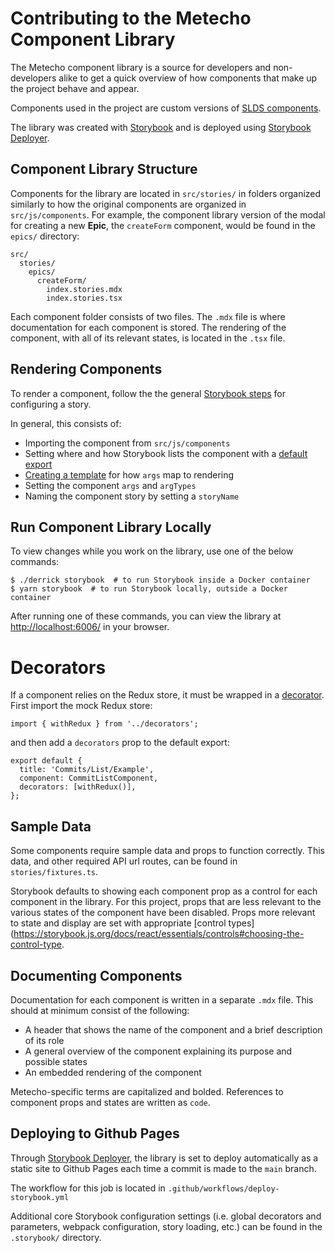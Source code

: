 # Contributing to the Metecho Component Library

The Metecho component library is a source for developers and non-developers
alike to get a quick overview of how components that make up the project behave
and appear.

Components used in the project are custom versions of
[SLDS components](https://react.lightningdesignsystem.com/).

The library was created with [Storybook](https://storybook.js.org/)
and is deployed using
[Storybook Deployer](https://github.com/storybookjs/storybook-deployer).

## Component Library Structure

Components for the library are located in `src/stories/` in folders organized
similarly to how the original components are organized in `src/js/components`.
For example, the component library version of the modal for creating a new
**Epic**, the `createForm` component, would be found in the `epics/` directory:

    src/
      stories/
        epics/
          createForm/
            index.stories.mdx
            index.stories.tsx

Each component folder consists of two files. The `.mdx` file is where
documentation for each component is stored. The rendering of the component, with
all of its relevant states, is located in the `.tsx` file.

## Rendering Components

To render a component, follow the the general
[Storybook steps](https://storybook.js.org/docs/react/writing-stories/introduction)
for configuring a story.

In general, this consists of:

- Importing the component from `src/js/components`
- Setting where and how Storybook lists the component with a
[default export](https://storybook.js.org/docs/react/writing-stories/introduction#default-export)
- [Creating a template](https://storybook.js.org/docs/react/writing-stories/introduction#using-args) for how `args` map to rendering
- Setting the component `args` and `argTypes`
- Naming the component story by setting a `storyName`

## Run Component Library Locally

To view changes while you work on the library, use one of the below commands:

    $ ./derrick storybook  # to run Storybook inside a Docker container
    $ yarn storybook  # to run Storybook locally, outside a Docker container

After running one of these commands, you can view the library at
<http://localhost:6006/> in your browser.

# Decorators

If a component relies on the Redux store, it must be wrapped in a
[decorator](https://storybook.js.org/docs/react/writing-stories/decorators).
First import the mock Redux store:

    import { withRedux } from '../decorators';

and then add a `decorators` prop to the default export:

    export default {
      title: 'Commits/List/Example',
      component: CommitListComponent,
      decorators: [withRedux()],
    };

## Sample Data

Some components require sample data and props to function correctly. This data,
and other required API url routes, can be found in `stories/fixtures.ts`.

Storybook defaults to showing each component prop as a control for each
component in the library. For this project, props that are less relevant to the
various states of the component have been disabled. Props more relevant to state
and display are set with appropriate
[control types](https://storybook.js.org/docs/react/essentials/controls#choosing-the-control-type.

## Documenting Components

Documentation for each component is written in a separate `.mdx` file. This
should at minimum consist of the following:

- A header that shows the name of the component and a brief description of its
  role
- A general overview of the component explaining its purpose and possible states
- An embedded rendering of the component

Metecho-specific terms are capitalized and bolded. References to component props
and states are written as `code`.

## Deploying to Github Pages

Through [Storybook Deployer](https://github.com/storybookjs/storybook-deployer),
the library is set to deploy automatically as a static site to Github Pages each
time a commit is made to the `main` branch.

The workflow for this job is located in `.github/workflows/deploy-storybook.yml`

Additional core Storybook configuration settings (i.e. global decorators and
parameters, webpack configuration, story loading, etc.) can be found in the
`.storybook/` directory.
